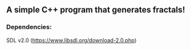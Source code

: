 ## A simple C++ program that generates fractals!

### Dependencies:
SDL v2.0 (<https://www.libsdl.org/download-2.0.php>)

